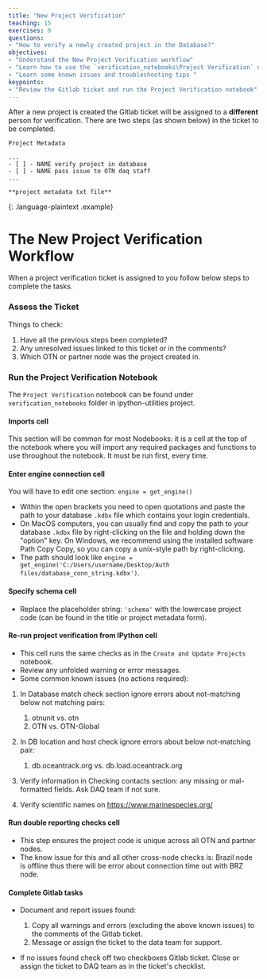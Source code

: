 ```yaml
---
title: "New Project Verification"
teaching: 15
exercises: 0
questions:
- "How to verify a newly created project in the Database?"
objectives:
- "Understand the New Project Verification workflow"
- "Learn how to use the `verification_notebooks\Project Verification` notebook"
- "Learn some known issues and troubleshooting tips "
keypoints:
- "Review the Gitlab ticket and run the Project Verification notebook"
---
```


After a new project is created the Gitlab ticket will be assigned to a **different** person for verification.
There are two steps (as shown below) in the ticket to be completed.
~~~
Project Metadata

...
- [ ] - NAME verify project in database
- [ ] - NAME pass issue to OTN daq staff
...

**project metadata txt file**
~~~
{: .language-plaintext .example}


# The New Project Verification Workflow 
When a project verification ticket is assigned to you follow below steps to complete the tasks.  

### Assess the Ticket

Things to check:

1. Have all the previous steps been completed?  
1. Any unresolved issues linked to this ticket or in the comments?
1. Which OTN or partner node was the project created in.   


### Run the Project Verification Notebook

The `Project Verification` notebook can be found under `verification_notebooks`
folder in ipython-utilities project.

#### Imports cell
This section will be common for most Nodebooks: it is a cell at the top of the notebook where you will import any required packages and functions to use throughout the notebook. It must be run first, every time.

#### Enter engine connection cell
You will have to edit one section: `engine = get_engine()`
- Within the open brackets you need to open quotations and paste the path to your database `.kdbx` file which contains your login credentials.
- On MacOS computers, you can usually find and copy the path to your database `.kdbx` file by right-clicking on the file and holding down the "option" key. On Windows, we recommend using the installed software Path Copy Copy, so you can copy a unix-style path by right-clicking.
- The path should look like `engine = get_engine('C:/Users/username/Desktop/Auth files/database_conn_string.kdbx')`.

#### Specify schema cell
- Replace the placeholder string: `'schema'` with the lowercase project code (can be found in the title or project metadata form).

#### Re-run project verification from IPython cell
- This cell runs the same checks as in the `Create and Update Projects` notebook.
- Review any unfolded warning or error messages.
- Some common known issues (no actions required):
1. In Database match check section ignore errors about not-matching below not matching pairs:
   1. otnunit vs. otn 
   2. OTN vs. OTN-Global
   
2. In DB location and host check ignore errors about below not-matching pair:
   1. db.oceantrack.org vs. db.load.oceantrack.org
3. Verify information in Checking contacts section: any missing or mal-formatted fields. Ask DAQ team if not sure.
4. Verify scientific names on https://www.marinespecies.org/ 

#### Run double reporting checks cell
- This step ensures the project code is unique across all OTN and partner nodes.
- The know issue for this and all other cross-node checks is: Brazil node is offline thus 
there will be error about connection time out with BRZ node.   

#### Complete Gitlab tasks 
- Document and report issues found:
  1. Copy all warnings and errors (excluding the above known issues) to the comments of the Gitlab ticket.
  2. Message or assign the ticket to the data team for support. 

- If no issues found check off two checkboxes Gitlab ticket. Close or assign the ticket to DAQ team as in the ticket's checklist. 
